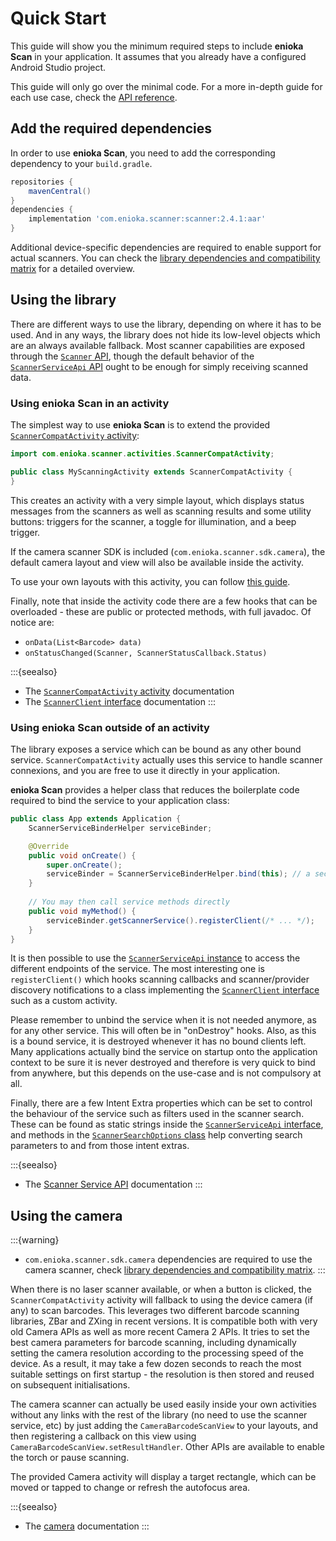 # Quick Start

This guide will show you the minimum required steps to include **enioka Scan** in your application.
It assumes that you already have a configured Android Studio project.

This guide will only go over the minimal code. For a more in-depth guide for each use case, check
the [API reference](api/index.md).

## Add the required dependencies

In order to use **enioka Scan**, you need to add the corresponding dependency to your `build.gradle`.

```groovy
repositories {
    mavenCentral()
}
dependencies {
    implementation 'com.enioka.scanner:scanner:2.4.1:aar'
}
```

Additional device-specific dependencies are required to enable support for actual scanners.
You can check the [library dependencies and compatibility matrix](dependencies.md)
for a detailed overview.

## Using the library

There are different ways to use the library, depending on where it has to be used. And in any ways,
the library does not hide its low-level objects which are an always available fallback. Most scanner
capabilities are exposed through the [`Scanner` API](api/scanner.md#the-scanner-interface), though
the default behavior of the 
[`ScannerServiceApi` API](api/scanner_service.md#the-scannerserviceapi-interface) ought to be enough
for simply receiving scanned data.

### Using enioka Scan in an activity

The simplest way to use **enioka Scan** is to extend the provided 
[`ScannerCompatActivity` activity](api/scanner_activity.md):

```java
import com.enioka.scanner.activities.ScannerCompatActivity;

public class MyScanningActivity extends ScannerCompatActivity {
}
```

This creates an activity with a very simple layout, which displays status messages from the scanners
as well as scanning results and some utility buttons: triggers for the scanner, a toggle for 
illumination, and a beep trigger.

If the camera scanner SDK is included (`com.enioka.scanner.sdk.camera`), the default camera layout
and view will also be available inside the activity.

To use your own layouts with this activity, you can follow [this guide](guides/custom_layout.md).

Finally, note that inside the activity code there are a few hooks that can be overloaded - these are
public or protected methods, with full javadoc. Of notice are:

* `onData(List<Barcode> data)`
* `onStatusChanged(Scanner, ScannerStatusCallback.Status)`

:::{seealso}

* The [`ScannerCompatActivity` activity](api/scanner_activity.md) documentation
* The [`ScannerClient` interface](api/scanner_service.md#the-scannerclient-interface) documentation
:::

### Using enioka Scan outside of an activity

The library exposes a service which can be bound as any other bound service. `ScannerCompatActivity`
actually uses this service to handle scanner connexions, and you are free to use it directly in your
application.

**enioka Scan** provides a helper class that reduces the boilerplate code required to bind the
service to your application class:

```java
public class App extends Application {
    ScannerServiceBinderHelper serviceBinder;

    @Override
    public void onCreate() {
        super.onCreate();
        serviceBinder = ScannerServiceBinderHelper.bind(this); // a second overload exists with a configuration Bundle.
    }
    
    // You may then call service methods directly
    public void myMethod() {
        serviceBinder.getScannerService().registerClient(/* ... */);
    }
}
```

It is then possible to use the 
[`ScannerServiceApi` instance](api/scanner_service.md#the-scannerserviceapi-interface) to access the
different endpoints of the service. The most interesting one is `registerClient()` which hooks
scanning callbacks and scanner/provider discovery notifications to a class implementing the
[`ScannerClient` interface](api/scanner_service.md#the-scannerclient-interface) such as a custom 
activity.

Please remember to unbind the service when it is not needed anymore, as for any other service. This
will often be in "onDestroy" hooks. Also, as this is a bound service, it is destroyed whenever it
has no bound clients left. Many applications actually bind the service on startup onto the
application context to be sure it is never destroyed and therefore is very quick to bind from
anywhere, but this depends on the use-case and is not compulsory at all.

Finally, there are a few Intent Extra properties which can be set to control the behaviour of the
service such as filters used in the scanner search. These can be found as static strings inside 
the [`ScannerServiceApi` interface](api/scanner_service.md#the-scannerserviceapi-interface), and 
methods in the [`ScannerSearchOptions` class](api/scanner_service.md#the-scannersearchoptions-class)
help converting search parameters to and from those intent extras.

:::{seealso}

* The [Scanner Service API](api/scanner_service.md) documentation
:::

## Using the camera

:::{warning}

* `com.enioka.scanner.sdk.camera` dependencies are required to use the camera scanner, check
  [library dependencies and compatibility matrix](dependencies.md).
  :::

When there is no laser scanner available, or when a button is clicked, the `ScannerCompatActivity` 
activity will fallback to using the device camera (if any) to scan barcodes. This leverages two 
different barcode scanning libraries, ZBar and ZXing in recent versions. It is compatible both with 
very old Camera APIs as well as more recent Camera 2 APIs. It tries to set the best camera 
parameters for barcode scanning, including dynamically setting the camera resolution according to 
the processing speed of the device. As a result, it may take a few dozen seconds to reach the most 
suitable settings on first startup - the resolution is then stored and reused on subsequent 
initialisations.

The camera scanner can actually be used easily inside your own activities without any links with the
rest of the library (no need to use the scanner service, etc) by just adding the
`CameraBarcodeScanView` to your layouts, and then registering a callback on this view using
`CameraBarcodeScanView.setResultHandler`. Other APIs are available to enable the torch or pause
scanning.

The provided Camera activity will display a target rectangle, which can be moved or tapped to change
or refresh the autofocus area.

:::{seealso}

* The [camera](api/camera.md) documentation
:::